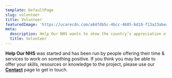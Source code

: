 ```yaml
---
template: DefaultPage
slug: volunteer
title: Volunteer
featuredImage: 'https://ucarecdn.com/a84fdb5c-4bcc-4605-bd18-f13a23abea34/'
meta:
  description: Help Our NHS wants to show the country’s appreciation of frontline NHS staff by providing them with sustenance & supplies while they work tirelessly on our behalf via a combination of fundraising and donations.
  title: Volunteer
---
```

**Help Our NHS** was started and has been run by people offering their time & services to work on something positive. If you think you may be able to offer your skills, resources or knowledge to the project, please use our **[Contact](www.helpournhs.co.uk/contact)** page to get in touch.